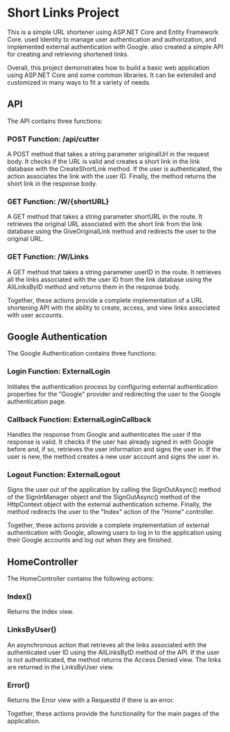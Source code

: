 # Short Links Project
This is a simple URL shortener using ASP.NET Core and Entity Framework Core. used Identity to manage user authentication and authorization, and implemented external authentication with Google. also created a simple API for creating and retrieving shortened links.

Overall, this project demonstrates how to build a basic web application using ASP.NET Core and some common libraries. It can be extended and customized in many ways to fit a variety of needs.

## API
The API contains three functions:

### POST Function: /api/cutter
A POST method that takes a string parameter originalUrl in the request body. It checks if the URL is valid and creates a short link in the link database with the CreateShortLink method. If the user is authenticated, the action associates the link with the user ID. Finally, the method returns the short link in the response body.

### GET Function: /W/{shortURL}
A GET method that takes a string parameter shortURL in the route. It retrieves the original URL associated with the short link from the link database using the GiveOriginalLink method and redirects the user to the original URL.

### GET Function: /W/Links
A GET method that takes a string parameter userID in the route. It retrieves all the links associated with the user ID from the link database using the AllLinksByID method and returns them in the response body.

Together, these actions provide a complete implementation of a URL shortening API with the ability to create, access, and view links associated with user accounts.

## Google Authentication
The Google Authentication contains three functions:

### Login Function: ExternalLogin
Initiates the authentication process by configuring external authentication properties for the "Google" provider and redirecting the user to the Google authentication page.

### Callback Function: ExternalLoginCallback
Handles the response from Google and authenticates the user if the response is valid. It checks if the user has already signed in with Google before and, if so, retrieves the user information and signs the user in. If the user is new, the method creates a new user account and signs the user in.

### Logout Function: ExternalLogout
Signs the user out of the application by calling the SignOutAsync() method of the SignInManager object and the SignOutAsync() method of the HttpContext object with the external authentication scheme. Finally, the method redirects the user to the "Index" action of the "Home" controller.

Together, these actions provide a complete implementation of external authentication with Google, allowing users to log in to the application using their Google accounts and log out when they are finished.

## HomeController
The HomeController contains the following actions:

### Index()
Returns the Index view.

### LinksByUser()
An asynchronous action that retrieves all the links associated with the authenticated user ID using the AllLinksByID method of the API. If the user is not authenticated, the method returns the Access Denied view. The links are returned in the LinksByUser view.

### Error()
Returns the Error view with a RequestId if there is an error.

Together, these actions provide the functionality for the main pages of the application.
